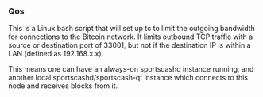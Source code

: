 ### Qos ###

This is a Linux bash script that will set up tc to limit the outgoing bandwidth for connections to the Bitcoin network. It limits outbound TCP traffic with a source or destination port of 33001, but not if the destination IP is within a LAN (defined as 192.168.x.x).

This means one can have an always-on sportscashd instance running, and another local sportscashd/sportscash-qt instance which connects to this node and receives blocks from it.
